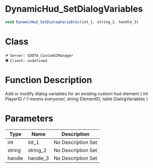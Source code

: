 # DynamicHud_SetDialogVariables
```js	
void DynamicHud_SetDialogVariables(int_1, string_2, handle_3)
```
# Class
✔ `Server: CDOTA_CustomUIManager`  
✖ `Client: undefined`  

# Function Description
Add or modify dialog variables for an existing custom hud element ( int PlayerID /*-1 means everyone*/, string ElementID, table DialogVariables )
# Parameters
Type|Name|Description
--|--|--
int|int_1|No Description Set
string|string_2|No Description Set
handle|handle_3|No Description Set
